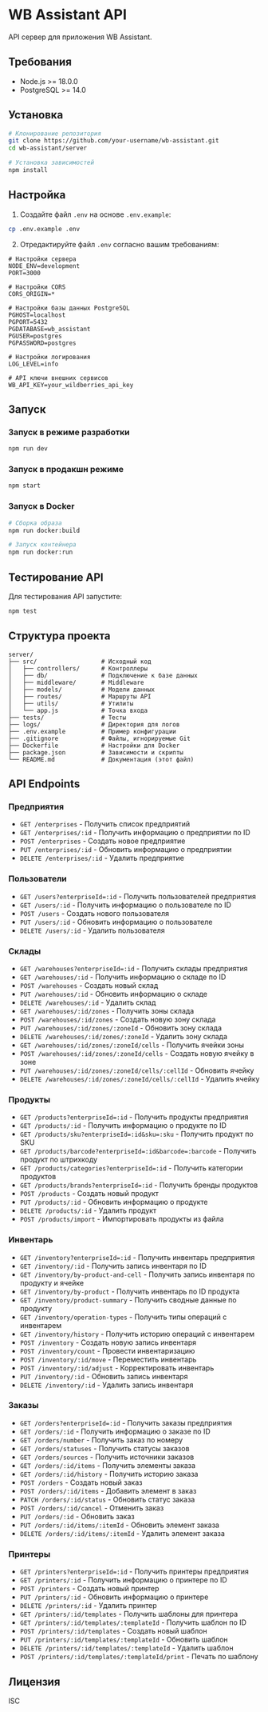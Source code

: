 # WB Assistant API

API сервер для приложения WB Assistant.

## Требования

- Node.js >= 18.0.0
- PostgreSQL >= 14.0

## Установка

```bash
# Клонирование репозитория
git clone https://github.com/your-username/wb-assistant.git
cd wb-assistant/server

# Установка зависимостей
npm install
```

## Настройка

1. Создайте файл `.env` на основе `.env.example`:

```bash
cp .env.example .env
```

2. Отредактируйте файл `.env` согласно вашим требованиям:

```
# Настройки сервера
NODE_ENV=development
PORT=3000

# Настройки CORS
CORS_ORIGIN=*

# Настройки базы данных PostgreSQL
PGHOST=localhost
PGPORT=5432
PGDATABASE=wb_assistant
PGUSER=postgres
PGPASSWORD=postgres

# Настройки логирования
LOG_LEVEL=info

# API ключи внешних сервисов
WB_API_KEY=your_wildberries_api_key
```

## Запуск

### Запуск в режиме разработки

```bash
npm run dev
```

### Запуск в продакшн режиме

```bash
npm start
```

### Запуск в Docker

```bash
# Сборка образа
npm run docker:build

# Запуск контейнера
npm run docker:run
```

## Тестирование API

Для тестирования API запустите:

```bash
npm test
```

## Структура проекта

```
server/
├── src/                  # Исходный код
│   ├── controllers/      # Контроллеры
│   ├── db/               # Подключение к базе данных
│   ├── middleware/       # Middleware
│   ├── models/           # Модели данных
│   ├── routes/           # Маршруты API
│   ├── utils/            # Утилиты
│   └── app.js            # Точка входа
├── tests/                # Тесты
├── logs/                 # Директория для логов
├── .env.example          # Пример конфигурации
├── .gitignore            # Файлы, игнорируемые Git
├── Dockerfile            # Настройки для Docker
├── package.json          # Зависимости и скрипты
└── README.md             # Документация (этот файл)
```

## API Endpoints

### Предприятия

- `GET /enterprises` - Получить список предприятий
- `GET /enterprises/:id` - Получить информацию о предприятии по ID
- `POST /enterprises` - Создать новое предприятие
- `PUT /enterprises/:id` - Обновить информацию о предприятии
- `DELETE /enterprises/:id` - Удалить предприятие

### Пользователи

- `GET /users?enterpriseId=:id` - Получить пользователей предприятия
- `GET /users/:id` - Получить информацию о пользователе по ID
- `POST /users` - Создать нового пользователя
- `PUT /users/:id` - Обновить информацию о пользователе
- `DELETE /users/:id` - Удалить пользователя

### Склады

- `GET /warehouses?enterpriseId=:id` - Получить склады предприятия
- `GET /warehouses/:id` - Получить информацию о складе по ID
- `POST /warehouses` - Создать новый склад
- `PUT /warehouses/:id` - Обновить информацию о складе
- `DELETE /warehouses/:id` - Удалить склад
- `GET /warehouses/:id/zones` - Получить зоны склада
- `POST /warehouses/:id/zones` - Создать новую зону склада
- `PUT /warehouses/:id/zones/:zoneId` - Обновить зону склада
- `DELETE /warehouses/:id/zones/:zoneId` - Удалить зону склада
- `GET /warehouses/:id/zones/:zoneId/cells` - Получить ячейки зоны
- `POST /warehouses/:id/zones/:zoneId/cells` - Создать новую ячейку в зоне
- `PUT /warehouses/:id/zones/:zoneId/cells/:cellId` - Обновить ячейку
- `DELETE /warehouses/:id/zones/:zoneId/cells/:cellId` - Удалить ячейку

### Продукты

- `GET /products?enterpriseId=:id` - Получить продукты предприятия
- `GET /products/:id` - Получить информацию о продукте по ID
- `GET /products/sku?enterpriseId=:id&sku=:sku` - Получить продукт по SKU
- `GET /products/barcode?enterpriseId=:id&barcode=:barcode` - Получить продукт по штрихкоду
- `GET /products/categories?enterpriseId=:id` - Получить категории продуктов
- `GET /products/brands?enterpriseId=:id` - Получить бренды продуктов
- `POST /products` - Создать новый продукт
- `PUT /products/:id` - Обновить информацию о продукте
- `DELETE /products/:id` - Удалить продукт
- `POST /products/import` - Импортировать продукты из файла

### Инвентарь

- `GET /inventory?enterpriseId=:id` - Получить инвентарь предприятия
- `GET /inventory/:id` - Получить запись инвентаря по ID
- `GET /inventory/by-product-and-cell` - Получить запись инвентаря по продукту и ячейке
- `GET /inventory/by-product` - Получить инвентарь по ID продукта
- `GET /inventory/product-summary` - Получить сводные данные по продукту
- `GET /inventory/operation-types` - Получить типы операций с инвентарем
- `GET /inventory/history` - Получить историю операций с инвентарем
- `POST /inventory` - Создать новую запись инвентаря
- `POST /inventory/count` - Провести инвентаризацию
- `POST /inventory/:id/move` - Переместить инвентарь
- `POST /inventory/:id/adjust` - Корректировать инвентарь
- `PUT /inventory/:id` - Обновить запись инвентаря
- `DELETE /inventory/:id` - Удалить запись инвентаря

### Заказы

- `GET /orders?enterpriseId=:id` - Получить заказы предприятия
- `GET /orders/:id` - Получить информацию о заказе по ID
- `GET /orders/number` - Получить заказ по номеру
- `GET /orders/statuses` - Получить статусы заказов
- `GET /orders/sources` - Получить источники заказов
- `GET /orders/:id/items` - Получить элементы заказа
- `GET /orders/:id/history` - Получить историю заказа
- `POST /orders` - Создать новый заказ
- `POST /orders/:id/items` - Добавить элемент в заказ
- `PATCH /orders/:id/status` - Обновить статус заказа
- `POST /orders/:id/cancel` - Отменить заказ
- `PUT /orders/:id` - Обновить заказ
- `PUT /orders/:id/items/:itemId` - Обновить элемент заказа
- `DELETE /orders/:id/items/:itemId` - Удалить элемент заказа

### Принтеры

- `GET /printers?enterpriseId=:id` - Получить принтеры предприятия
- `GET /printers/:id` - Получить информацию о принтере по ID
- `POST /printers` - Создать новый принтер
- `PUT /printers/:id` - Обновить информацию о принтере
- `DELETE /printers/:id` - Удалить принтер
- `GET /printers/:id/templates` - Получить шаблоны для принтера
- `GET /printers/:id/templates/:templateId` - Получить шаблон по ID
- `POST /printers/:id/templates` - Создать новый шаблон
- `PUT /printers/:id/templates/:templateId` - Обновить шаблон
- `DELETE /printers/:id/templates/:templateId` - Удалить шаблон
- `POST /printers/:id/templates/:templateId/print` - Печать по шаблону

## Лицензия

ISC 